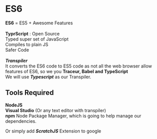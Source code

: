# ES6
**ES6** = ES5 + Awesome Features<br><br>
**TyprScript** : Open Source<br>Typed super set of JavaScript<br>Compiles to plain JS<br>Safer Code<br><br>
***Transpiler***<br>
It converts the ES6 code to ES5 code as not all the web browser allow features of ES6, so we you **Traceur, Babel and TypeScript**<br>We will use ***Typescript*** as our Transpiler.<br>
## Tools Required
**NodeJS**<br>
**Visual Studio** (Or any text editor with transpiler)<br>
**npm** Node Package Manager, which is going to help manage our dependencies.<br>

Or simply add ***ScratchJS*** Extension to google<br>
